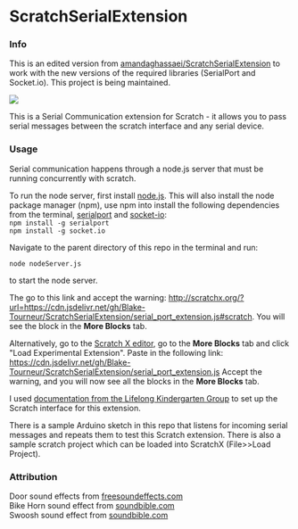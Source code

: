 # ScratchSerialExtension
### Info
This is an edited version from <a href="https://github.com/amandaghassaei/ScratchSerialExtension" target="_blank">amandaghassaei/ScratchSerialExtension</a> to work with the new versions of the required libraries (SerialPort and Socket.io). This project is being maintained.

<img src="https://github.com/amandaghassaei/ScratchSerialExtension/raw/master/screenshot.png" />

This is a Serial Communication extension for Scratch - it allows you to pass serial messages between the scratch interface and any serial device.

### Usage
Serial communication happens through a node.js server that must be running concurrently with scratch.<br>

To run the node server, first install <a href="https://nodejs.org/en/download/">node.js</a>. This will also install the node package manager (npm), use npm into install the following dependencies from the terminal, [serialport](https://www.npmjs.com/package/serialport) and [socket-io](https://www.npmjs.com/package/socket.io):<br>
`npm install -g serialport`<br>
`npm install -g socket.io`

Navigate to the parent directory of this repo in the terminal and run:

`node nodeServer.js`

to start the node server.

The go to this link and accept the warning: http://scratchx.org/?url=https://cdn.jsdelivr.net/gh/Blake-Tourneur/ScratchSerialExtension/serial_port_extension.js#scratch. You will see the block in the **More Blocks** tab.

Alternatively, go to the [Scratch X editor](scratchx.org/#scratch), go to the **More Blocks** tab and click "Load Experimental Extension". Paste in the following link:
<a href="https://cdn.jsdelivr.net/gh/Blake-Tourneur/ScratchSerialExtension/serial_port_extension.js">
https://cdn.jsdelivr.net/gh/Blake-Tourneur/ScratchSerialExtension/serial_port_extension.js</a> Accept the warning, and you will now see all the blocks in the **More Blocks** tab.

I used <a href="https://github.com/LLK/scratchx/wiki#adding-blocks">documentation from the Lifelong Kindergarten Group</a> to set up the Scratch interface for this extension.

There is a sample Arduino sketch in this repo that listens for incoming serial messages and repeats them to test
this Scratch extension. There is also a sample scratch project which can be loaded into ScratchX (File>>Load Project).

### Attribution
Door sound effects from <a href="https://www.freesoundeffects.com/">freesoundeffects.com</a><br/>
Bike Horn sound effect from <a href="http://soundbible.com/1446-Bike-Horn.html">soundbible.com</a><br/>
Swoosh sound effect from <a href="http://soundbible.com/706-Swoosh-3.html">soundbible.com</a>
